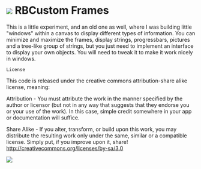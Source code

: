 # ![](https://raw.github.com/alexrestrepo/RBComposer/master/class.png) RBCustom Frames

This is a little experiment, and an old one as well, where I was building little "windows" within a canvas to display different types of information.
You can minimize and maximize the frames, display strings, progressbars, pictures and a tree-like group of strings, but you just need to implement an interface to display your own objects.
You will need to tweak it to make it work nicely in windows.

`License`

This code is released under the creative commons attribution-share alike license, meaning:

Attribution - You must attribute the work in the manner specified by the author or licensor 
(but not in any way that suggests that they endorse you or your use of the work).
In this case, simple credit somewhere in your app or documentation will suffice.

Share Alike - If you alter, transform, or build upon this work, you may distribute the resulting
work only under the same, similar or a compatible license.
Simply put, if you improve upon it, share!
http://creativecommons.org/licenses/by-sa/3.0

![](https://raw.github.com/alexrestrepo/RBCustomFrames/master/screen.png)